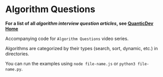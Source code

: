 # Algorithm Questions
**For a list of all _algorithm interview question articles_, see [QuanticDev Home](/../../#algorithms)**

Accompanying code for `Algorithm Questions` video series.

Algorithms are categorized by their types (search, sort, dynamic, etc.) in directories.

You can run the examples using `node file-name.js` or `python3 file-name.py`.

